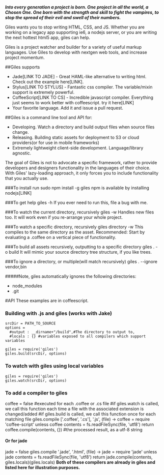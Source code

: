 ___Into every generation a project is born.  One project in all the world, a Chosen One.  One born with the strength and skill
to fight the vampires, to stop the spread of their evil and swell of their numbers.___

Giles wants you to stop writing HTML, CSS, and JS.  Whether you are working on
a legacy app supporting ie6, a nodejs server, or you are writing the next hottest html5 app, giles can help.

Giles is a project watcher and builder for a variety of useful markup languages.  Use Giles to develop with 
nextgen web tools, and increase project momentum.

##Giles supports
  * Jade[LINK TO JADE] - Great HAML-like alternative to writing html.  Check out the example here[LINK].
  * Stylus[LINK TO STYLUS] - Fantastic css compiler.  The variable/mixin support is extremely powerful.
  * CoffeeScript[LINK TO CS] - Incredible javascript compiler.  Everything just seems to work better with coffeescript. 
  try it here[LINK]
  * Your favorite language.  Add it and issue a pull request.

##Giles is a command line tool and API for:
* Developing.  Watch a directory and build output files when source files change.
* Releasing.  Building static assets for deployment to S3 or cloud providers(or for use in mobile frameworks)
* Extremely lightweight client-side development.  Language/library agnostic.

The goal of Giles is not to advocate a specific framework, rather to provide developers and designers
functionality in the languages of their choice.  With Giles' lazy-loading approach, it only forces you to include
functionality that you actually use.

###To install run 
    sudo npm install -g giles
npm is available by installing nodejs[LINK]

###To get help 
    giles -h
If you ever need to run this, file a bug with me.

###To watch the current directory, recursively 
    giles -w
Handles new files too.  It will work even if you re-arrange your whole project.

###To watch a specific directory, recursively 
    giles directory -w
This compiles to the same directory as the asset.  Recommended: Start 
by evaluating a .coffee on a vertical piece of functionality.

###To build all assets recursively, outputting to a specific directory 
    giles . -o build
It will mimic your source directory tree structure, if you like trees.

###To ignore a directory, or multiple(will match recursively) 
    giles . --ignore vendor,bin

#####Note, giles automatically ignores the following directories:
  * node_modules
  * .git



#API
These examples are in coffeescript.

### Building with .js and giles (works with Jake)
    srcDir = PATH_TO_SOURCE
    options = 
      #output : __dirname+"/build",#The directory to output to,
      #locals : {} #variables exposed to all compilers which support variables
    
    giles = require('giles')
    giles.build(srcDir, options)



### To watch with giles using local variables
    giles = require('giles')
    giles.watch(srcDir, options)

### To add a compiler to giles
   coffee = false
   #executed for each .coffee or .cs file
   #if giles.watch is called, we call this function each time a file with the associated extension is changed/added
   #if giles.build is called, we call this function once for each matching file
   giles.compile ['.coffee', '.cs'], '.js', (file) ->
     coffee = require 'coffee-script' unless coffee
     contents = fs.readFileSync(file, 'utf8')
     return coffee.compile(contents, {}) #the processed result, as a utf-8 string

#### Or for jade
   jade = false
   giles.compile '.jade', '.html',  (file) ->
     jade = require 'jade' unless jade
     contents = fs.readFileSync(file, 'utf8')
     return jade.compile(contents, giles.locals)(giles.locals)
**Both of these compilers are already in giles and listed here for illustration purposes.**

